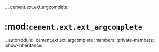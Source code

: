 .. _cement.ext.ext_argcomplete:

:mod:`cement.ext.ext_argcomplete`
==============================================================================

.. automodule:: cement.ext.ext_argcomplete
    :members:
    :private-members:
    :show-inheritance:
